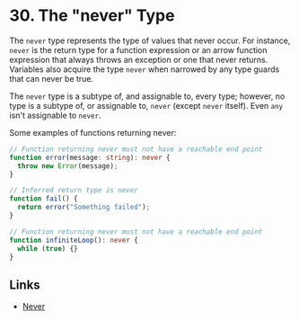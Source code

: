 # 30. The "never" Type

The `never` type represents the type of values that never occur. For instance,
`never` is the return type for a function expression or an arrow function
expression that always throws an exception or one that never returns. Variables
also acquire the type `never` when narrowed by any type guards that can never be
true.

The `never` type is a subtype of, and assignable to, every type; however, no
type is a subtype of, or assignable to, `never` (except `never` itself). Even
`any` isn't assignable to `never`.

Some examples of functions returning never:

```ts
// Function returning never must not have a reachable end point
function error(message: string): never {
  throw new Error(message);
}

// Inferred return type is never
function fail() {
  return error("Something failed");
}

// Function returning never must not have a reachable end point
function infiniteLoop(): never {
  while (true) {}
}
```

## Links

- [Never](https://www.typescriptlang.org/docs/handbook/basic-types.html#never)
